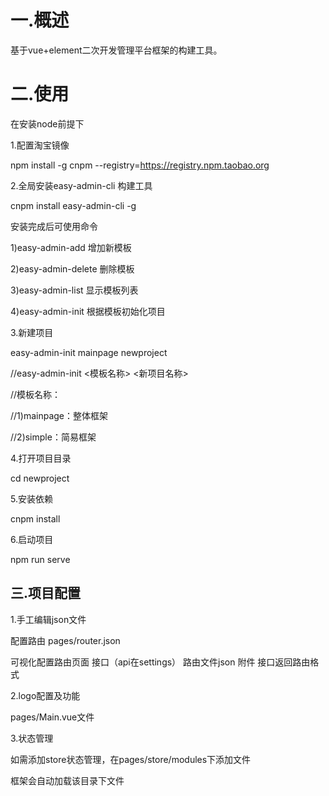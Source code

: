 # 一.概述

基于vue+element二次开发管理平台框架的构建工具。

# 二.使用

在安装node前提下

1.配置淘宝镜像

npm install -g cnpm --registry=https://registry.npm.taobao.org

2.全局安装easy-admin-cli 构建工具

cnpm install easy-admin-cli -g

安装完成后可使用命令

1)easy-admin-add            增加新模板

2)easy-admin-delete         删除模板

3)easy-admin-list           显示模板列表

4)easy-admin-init           根据模板初始化项目

3.新建项目

easy-admin-init mainpage newproject

//easy-admin-init <模板名称> <新项目名称>

//模板名称：

//1)mainpage：整体框架

//2)simple：简易框架

4.打开项目目录

cd newproject

5.安装依赖

cnpm install

6.启动项目

npm run serve

## 三.项目配置

1.手工编辑json文件

配置路由 pages/router.json

可视化配置路由页面
接口（api在settings）
路由文件json  附件 接口返回路由格式

2.logo配置及功能

pages/Main.vue文件

3.状态管理

如需添加store状态管理，在pages/store/modules下添加文件

框架会自动加载该目录下文件